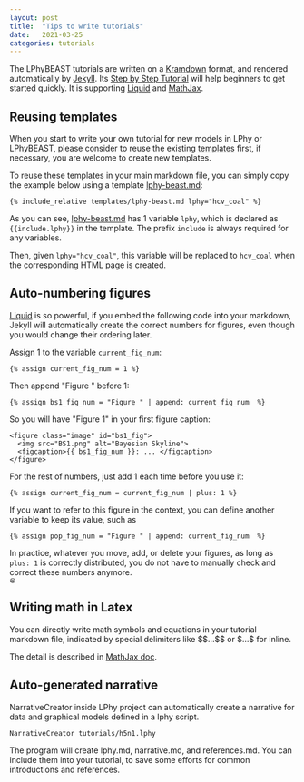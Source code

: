 ```yaml
---
layout: post
title:  "Tips to write tutorials"
date:   2021-03-25
categories: tutorials
---
```


The LPhyBEAST tutorials are written on a [Kramdown](https://kramdown.gettalong.org/syntax.html) format,
and rendered automatically by [Jekyll](https://jekyllrb.com/docs/). 
Its [Step by Step Tutorial](https://jekyllrb.com/docs/step-by-step/01-setup/) 
will help beginners to get started quickly.
It is supporting [Liquid](https://shopify.github.io/liquid/basics/introduction/) 
and [MathJax](http://docs.mathjax.org/en/latest/input/tex/index.html).

## Reusing templates

When you start to write your own tutorial for new models in LPhy or LPhyBEAST, 
please consider to reuse the existing [templates](/templates) first, 
if necessary, you are welcome to create new templates.

To reuse these templates in your main markdown file, 
you can simply copy the example below using a template [lphy-beast.md](templates/lphy-beast.md):

```
{% include_relative templates/lphy-beast.md lphy="hcv_coal" %}
```

As you can see, [lphy-beast.md](templates/lphy-beast.md) has 1 variable `lphy`, 
which is declared as `{{include.lphy}}` in the template. 
The prefix `include` is always required for any variables.

Then, given `lphy="hcv_coal"`, this variable will be replaced to `hcv_coal` 
when the corresponding HTML page is created.


## Auto-numbering figures

[Liquid](https://shopify.github.io/liquid/basics/introduction/) is so powerful, 
if you embed the following code into your markdown, 
Jekyll will automatically create the correct numbers for figures, 
even though you would change their ordering later. 

Assign 1 to the variable `current_fig_num`:

```
{% assign current_fig_num = 1 %} 
```

Then append "Figure " before 1:

```
{% assign bs1_fig_num = "Figure " | append: current_fig_num  %}
```

So you will have "Figure 1" in your first figure caption:

```
<figure class="image" id="bs1_fig">
  <img src="BS1.png" alt="Bayesian Skyline">
  <figcaption>{{ bs1_fig_num }}: ... </figcaption>
</figure>
```

For the rest of numbers, just add 1 each time before you use it:

```
{% assign current_fig_num = current_fig_num | plus: 1 %}
```

If you want to refer to this figure in the context, 
you can define another variable to keep its value, such as

```
{% assign pop_fig_num = "Figure " | append: current_fig_num  %}
```

In practice, whatever you move, add, or delete your figures, 
as long as `plus: 1` is correctly distributed, 
you do not have to manually check and correct these numbers anymore.    
<span style='font-size:10px;'>&#128513;</span>

## Writing math in Latex 

You can directly write math symbols and equations in your tutorial markdown file,
indicated by special delimiters like \$\$...\$\$ or \$...\$ for inline.

The detail is described in [MathJax doc](http://docs.mathjax.org/en/latest/input/tex/index.html).
 

## Auto-generated narrative 

NarrativeCreator inside LPhy project can automatically create a narrative for data and graphical models 
defined in a lphy script.

```
NarrativeCreator tutorials/h5n1.lphy
```

The program will create lphy.md, narrative.md, and references.md. 
You can include them into your tutorial, 
to save some efforts for common introductions and references.

